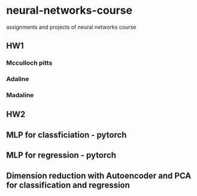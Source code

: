 # neural-networks-course
assignments and projects of neural networks course 

## HW1

### Mcculloch pitts
### Adaline
### Madaline

## HW2

## MLP for classficiation - pytorch 

## MLP for regression - pytorch

## Dimension reduction with Autoencoder and PCA for classification and regression

